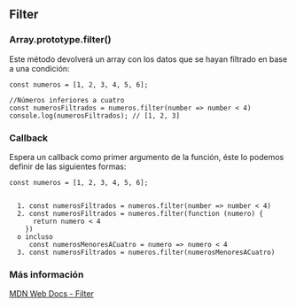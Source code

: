 ## Filter
### Array.prototype.filter()

 
Este método devolverá un array con los datos que se hayan filtrado en base a una condición: 

```
const numeros = [1, 2, 3, 4, 5, 6];

//Números inferiores a cuatro
const numerosFiltrados = numeros.filter(number => number < 4)
console.log(numerosFiltrados); // [1, 2, 3]
```

### Callback

Espera un callback como primer argumento de la función, éste lo podemos definir de las siguientes formas:

```
const numeros = [1, 2, 3, 4, 5, 6];


  1. const numerosFiltrados = numeros.filter(number => number < 4)
  2. const numerosFiltrados = numeros.filter(function (numero) {
      return numero < 4
    })
  o incluso
     const numerosMenoresACuatro = numero => numero < 4
  3. const numerosFiltrados = numeros.filter(numerosMenoresACuatro)
```



### Más información

[MDN Web Docs - Filter](https://developer.mozilla.org/es/docs/Web/JavaScript/Reference/Global_Objects/Array/)